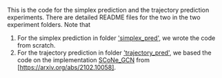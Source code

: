 This is the code for the simplex prediction and the trajectory prediction experiments. There are detailed README files for the two in the two experiment folders. Note that  

1. For the simplex prediction in folder ['simplex_pred'](./simplex_pred/), we wrote the code from scratch.
2. For the trajectory prediction in folder ['trajectory_pred'](./trajectory_pred/), we based the code on the implementation [SCoNe_GCN](https://github.com/nglaze00/SCoNe_GCN) from [https://arxiv.org/abs/2102.10058].
